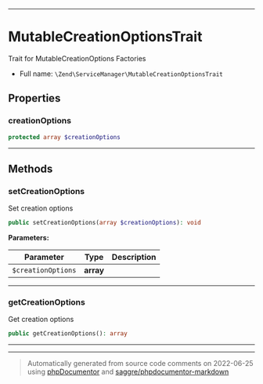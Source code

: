 ***

# MutableCreationOptionsTrait

Trait for MutableCreationOptions Factories



* Full name: `\Zend\ServiceManager\MutableCreationOptionsTrait`



## Properties


### creationOptions



```php
protected array $creationOptions
```






***

## Methods


### setCreationOptions

Set creation options

```php
public setCreationOptions(array $creationOptions): void
```








**Parameters:**

| Parameter | Type | Description |
|-----------|------|-------------|
| `$creationOptions` | **array** |  |




***

### getCreationOptions

Get creation options

```php
public getCreationOptions(): array
```











***

***
> Automatically generated from source code comments on 2022-06-25 using [phpDocumentor](http://www.phpdoc.org/) and [saggre/phpdocumentor-markdown](https://github.com/Saggre/phpDocumentor-markdown)

